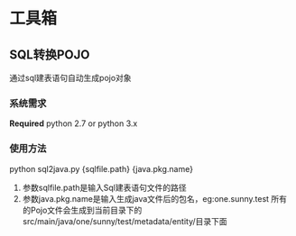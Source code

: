 # 工具箱

## SQL转换POJO
通过sql建表语句自动生成pojo对象

### 系统需求
<b>Required</b> python 2.7 or python 3.x

### 使用方法
python sql2java.py {sqlfile.path} {java.pkg.name}

1. 参数sqlfile.path是输入Sql建表语句文件的路径
2. 参数java.pkg.name是输入生成java文件后的包名，eg:one.sunny.test 所有的Pojo文件会生成到当前目录下的src/main/java/one/sunny/test/metadata/entity/目录下面

